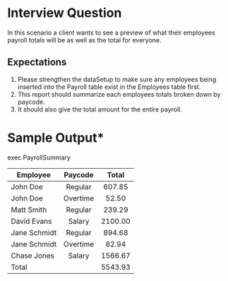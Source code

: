 # Interview Question
In this scenario a client wants to see a preview of what their employees
payroll totals will be as well as the total for everyone.

## Expectations
1. Please strengthen the dataSetup to make sure any employees being inserted into
the Payroll table exist in the Employees table first.
2. This report should summarize each employees totals broken down by paycode.
3. It should also give the total amount for the entire payroll.

# Sample Output*

exec PayrollSummary

| Employee     | Paycode     | Total    |
|--------------|:-----------:|:--------:|
| John Doe     | Regular     | 607.85   |
| John Doe     | Overtime    | 52.50    |
| Matt Smith   | Regular     | 239.29   |
| David Evans  | Salary      | 2100.00  |
| Jane Schmidt | Regular     | 894.68   |
| Jane Schmidt | Overtime    | 82.94    |
| Chase Jones  | Salary      | 1566.67  |
| Total        |             | 5543.93  |